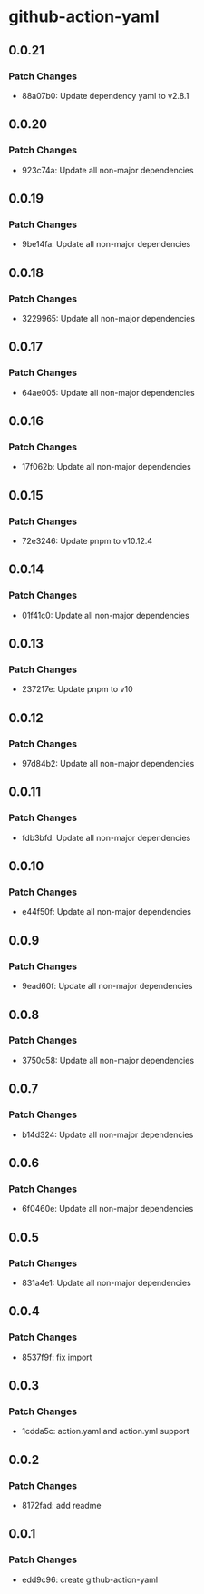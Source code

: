 # github-action-yaml

## 0.0.21

### Patch Changes

- 88a07b0: Update dependency yaml to v2.8.1

## 0.0.20

### Patch Changes

- 923c74a: Update all non-major dependencies

## 0.0.19

### Patch Changes

- 9be14fa: Update all non-major dependencies

## 0.0.18

### Patch Changes

- 3229965: Update all non-major dependencies

## 0.0.17

### Patch Changes

- 64ae005: Update all non-major dependencies

## 0.0.16

### Patch Changes

- 17f062b: Update all non-major dependencies

## 0.0.15

### Patch Changes

- 72e3246: Update pnpm to v10.12.4

## 0.0.14

### Patch Changes

- 01f41c0: Update all non-major dependencies

## 0.0.13

### Patch Changes

- 237217e: Update pnpm to v10

## 0.0.12

### Patch Changes

- 97d84b2: Update all non-major dependencies

## 0.0.11

### Patch Changes

- fdb3bfd: Update all non-major dependencies

## 0.0.10

### Patch Changes

- e44f50f: Update all non-major dependencies

## 0.0.9

### Patch Changes

- 9ead60f: Update all non-major dependencies

## 0.0.8

### Patch Changes

- 3750c58: Update all non-major dependencies

## 0.0.7

### Patch Changes

- b14d324: Update all non-major dependencies

## 0.0.6

### Patch Changes

- 6f0460e: Update all non-major dependencies

## 0.0.5

### Patch Changes

- 831a4e1: Update all non-major dependencies

## 0.0.4

### Patch Changes

- 8537f9f: fix import

## 0.0.3

### Patch Changes

- 1cdda5c: action.yaml and action.yml support

## 0.0.2

### Patch Changes

- 8172fad: add readme

## 0.0.1

### Patch Changes

- edd9c96: create github-action-yaml

